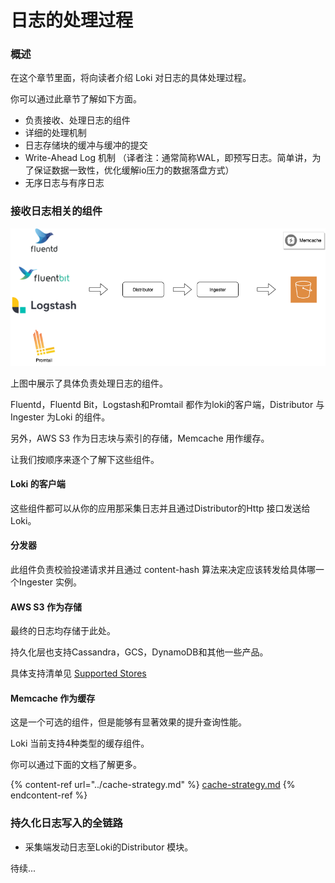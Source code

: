 # 日志的处理过程

### 概述

在这个章节里面，将向读者介绍 Loki 对日志的具体处理过程。

你可以通过此章节了解如下方面。

* 负责接收、处理日志的组件
* 详细的处理机制
* 日志存储块的缓冲与缓冲的提交
* Write-Ahead Log 机制 （译者注：通常简称WAL，即预写日志。简单讲，为了保证数据一致性，优化缓解io压力的数据落盘方式）
* 无序日志与有序日志

### 接收日志相关的组件

![Ingestion Overview](https://github.com/zhcsyncer/grafana-loki-deep-dive-cn/blob/main/.gitbook/assets/ingestion-process-overview.png)

上图中展示了具体负责处理日志的组件。

Fluentd，Fluentd Bit，Logstash和Promtail 都作为loki的客户端，Distributor 与 Ingester 为Loki 的组件。

另外，AWS S3 作为日志块与索引的存储，Memcache 用作缓存。

让我们按顺序来逐个了解下这些组件。

#### Loki 的客户端

这些组件都可以从你的应用那采集日志并且通过Distributor的Http 接口发送给Loki。

#### 分发器

此组件负责校验投递请求并且通过 content-hash 算法来决定应该转发给具体哪一个Ingester 实例。

#### AWS S3 作为存储

最终的日志均存储于此处。

持久化层也支持Cassandra，GCS，DynamoDB和其他一些产品。

具体支持清单见 [Supported Stores](https://grafana.com/docs/loki/latest/operations/storage/)

#### Memcache 作为缓存

这是一个可选的组件，但是能够有显著效果的提升查询性能。

Loki 当前支持4种类型的缓存组件。

你可以通过下面的文档了解更多。

{% content-ref url="../cache-strategy.md" %}
[cache-strategy.md](../cache-strategy.md)
{% endcontent-ref %}

### 持久化日志写入的全链路

* 采集端发动日志至Loki的Distributor 模块。

待续...

